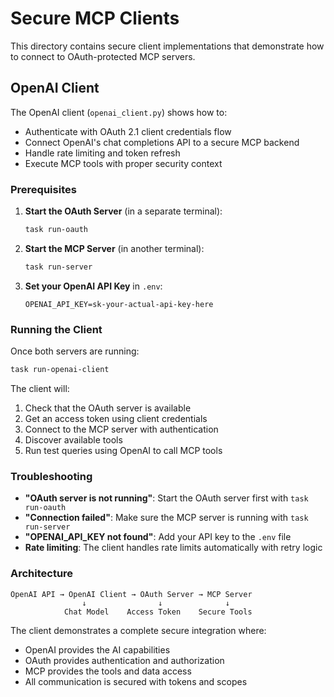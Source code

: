 # Secure MCP Clients

This directory contains secure client implementations that demonstrate how to connect to OAuth-protected MCP servers.

## OpenAI Client

The OpenAI client (`openai_client.py`) shows how to:
- Authenticate with OAuth 2.1 client credentials flow
- Connect OpenAI's chat completions API to a secure MCP backend
- Handle rate limiting and token refresh
- Execute MCP tools with proper security context

### Prerequisites

1. **Start the OAuth Server** (in a separate terminal):
   ```bash
   task run-oauth
   ```

2. **Start the MCP Server** (in another terminal):
   ```bash
   task run-server
   ```

3. **Set your OpenAI API Key** in `.env`:
   ```env
   OPENAI_API_KEY=sk-your-actual-api-key-here
   ```

### Running the Client

Once both servers are running:

```bash
task run-openai-client
```

The client will:
1. Check that the OAuth server is available
2. Get an access token using client credentials
3. Connect to the MCP server with authentication
4. Discover available tools
5. Run test queries using OpenAI to call MCP tools

### Troubleshooting

- **"OAuth server is not running"**: Start the OAuth server first with `task run-oauth`
- **"Connection failed"**: Make sure the MCP server is running with `task run-server`
- **"OPENAI_API_KEY not found"**: Add your API key to the `.env` file
- **Rate limiting**: The client handles rate limits automatically with retry logic

### Architecture

```
OpenAI API → OpenAI Client → OAuth Server → MCP Server
                ↓                ↓              ↓
            Chat Model    Access Token    Secure Tools
```

The client demonstrates a complete secure integration where:
- OpenAI provides the AI capabilities
- OAuth provides authentication and authorization
- MCP provides the tools and data access
- All communication is secured with tokens and scopes